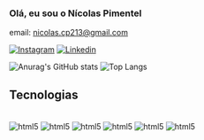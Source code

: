 ### Olá, eu sou o Nícolas Pimentel
email: nicolas.cp213@gmail.com

[![Instagram](
    https://img.shields.io/badge/Instagram-E4405F?style=for-the-badge&logo=instagram&logoColor=white
)](https://www.instagram.com/nicolau.cp/)  [![Linkedin](
    https://img.shields.io/badge/LinkedIn-0077B5?style=for-the-badge&logo=linkedin&logoColor=white
)](https://www.linkedin.com/in/nicolas-pimentel-828838284/)

![Anurag's GitHub stats](https://github-readme-stats.vercel.app/api?username=anuraghazra&show_icons=true&theme=radical)     ![Top Langs](https://github-readme-stats.vercel.app/api/top-langs/?username=anuraghazra&layout=compact)

 ## Tecnologias
  <div style = "display: inline_block"><br/>
  <img align="center" alt="html5" src="https://img.shields.io/badge/JavaScript-F7DF1E?style=for-the-badge&logo=javascript&logoColor=black" >   
  <img align="center" alt="html5" src="https://img.shields.io/badge/Python-14354C?style=for-the-badge&logo=python&logoColor=white" > 
  <img align="center" alt="html5" src="https://img.shields.io/badge/Django-092E20?style=for-the-badge&logo=django&logoColor=white" > 
   <img align="center" alt="html5" src="https://img.shields.io/badge/TypeScript-007ACC?style=for-the-badge&logo=typescript&logoColor=white" > 
   <img align="center" alt="html5" src="https://img.shields.io/badge/PostgreSQL-316192?style=for-the-badge&logo=postgresql&logoColor=white" > 
   <img align="center" alt="html5" src="https://img.shields.io/badge/React_Native-20232A?style=for-the-badge&logo=react&logoColor=61DAFB" > 
  </div>



